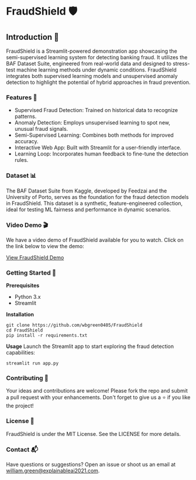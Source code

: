 # FraudShield 🛡️

## Introduction 🎯

FraudShield is a Streamlit-powered demonstration app showcasing the semi-supervised learning system for detecting banking fraud. It utilizes the BAF Dataset Suite, engineered from real-world data and designed to stress-test machine learning methods under dynamic conditions. FraudShield integrates both supervised learning models and unsupervised anomaly detection to highlight the potential of hybrid approaches in fraud prevention.

### Features 🌟

* Supervised Fraud Detection: Trained on historical data to recognize patterns.
* Anomaly Detection: Employs unsupervised learning to spot new, unusual fraud signals.
* Semi-Supervised Learning: Combines both methods for improved accuracy.
* Interactive Web App: Built with Streamlit for a user-friendly interface.
* Learning Loop: Incorporates human feedback to fine-tune the detection rules.

### Dataset 📊

The BAF Dataset Suite from Kaggle, developed by Feedzai and the University of Porto, serves as the foundation for the fraud detection models in FraudShield. This dataset is a synthetic, feature-engineered collection, ideal for testing ML fairness and performance in dynamic scenarios.

### Video Demo 🎬

We have a video demo of FraudShield available for you to watch. Click on the link below to view the demo:

[View FraudShield Demo](URL_TO_VIDEO_IN_GITHUB "[FraudShield Demo](https://github.com/wbgreen0405/FraudShield/blob/main/assets/streamlit-app-2024-02-21-21-02-15.webm)")

### Getting Started 🚀

**Prerequisites**
* Python 3.x
* Streamlit

**Installation**
```
git clone https://github.com/wbgreen0405/FraudShield
cd FraudShield
pip install -r requirements.txt
```
**Usage**
Launch the Streamlit app to start exploring the fraud detection capabilities:

```
streamlit run app.py
```

### Contributing 👥
Your ideas and contributions are welcome! Please fork the repo and submit a pull request with your enhancements. Don't forget to give us a ⭐ if you like the project!

### License 📝
FraudShield is under the MIT License. See the LICENSE for more details.

### Contact 📬
Have questions or suggestions? Open an issue or shoot us an email at william.green@explainableai2021.com.
